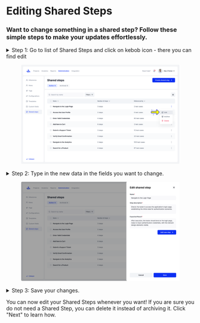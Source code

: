 # Editing Shared Steps

### Want to change something in a shared step? Follow these simple steps to make your updates effortlessly.



<details>

<summary>Step 1: Go to list of Shared Steps and click on kebob icon - there you can find edit</summary>

The window on the right side will open

</details>

<figure><img src="../../.gitbook/assets/173_Shared steps list - menu.png" alt=""><figcaption></figcaption></figure>

<details>

<summary>Step 2: Type in the new data in the fields you want to change. </summary>

If needed, you can add new steps by clicking the “+” button.

</details>

<figure><img src="../../.gitbook/assets/177_Shared steps list - Edit shared step.png" alt=""><figcaption></figcaption></figure>

<details>

<summary>Step 3: Save your changes. </summary>

Click “Save” to apply the changes, or “Cancel” to decline and close the window.

</details>

You can now edit your Shared Steps whenever you want! If you are sure you do not need a Shared Step, you can delete it instead of archiving it. Click "Next" to learn how.&#x20;
